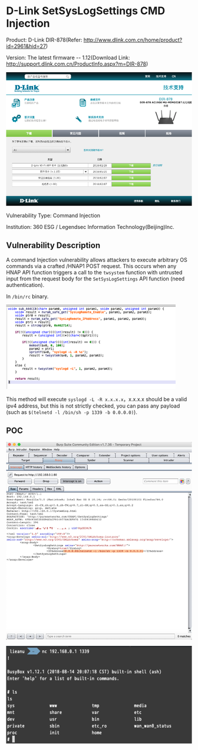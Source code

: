 # D-Link SetSysLogSettings CMD Injection

Product: D-Link DIR-878(Refer: http://www.dlink.com.cn/home/product?id=2961&hid=27)

Version: The latest firmware -- 1.12(Download Link: http://support.dlink.com.cn/ProductInfo.aspx?m=DIR-878)

![](imgs/2019-02-11-12-07-36.png)

Vulnerability Type: Command Injection

Institution: 360 ESG / Legendsec Information Technology(Beijing)Inc.

## Vulnerability Description

A command Injection vulnerability allows attackers to execute arbitrary OS commands via a crafted /HNAP1 POST request. This occurs when any HNAP API function triggers a call to the `twsystem` function with untrusted input from the request body for the `SetSysLogSettings` API function (need authentication).


In `/bin/rc` binary.

![](imgs/2019-02-12-11-24-00.png)

This method will execute `syslogd -L -R x.x.x.x`，x.x.x.x should be a valid ipv4 address, but this is not strictly checked, you can pass any payload (such as `$(telnetd -l /bin/sh -p 1339 -b 0.0.0.0)`).


## POC

![](imgs/2019-02-12-10-54-03.png)

![](imgs/2019-02-12-11-18-09.png)